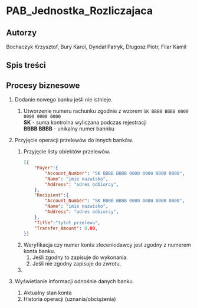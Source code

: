 # PAB_Jednostka_Rozliczajaca
 
## Autorzy
Bochaczyk Krzysztof, Bury Karol, Dyndał Patryk, Długosz Piotr, Filar Kamil

## Spis treści

## Procesy biznesowe

1. Dodanie nowego banku jeśli nie istnieje.
    1. Utworzenie numeru rachunku zgodnie z wzorem ```SK BBBB BBBB 0000 0000 0000 0000```  
    **SK** - suma kontrolna wyliczana podczas rejestracji   
    **BBBB BBBB** - unikalny numer bannku
    
1. Przyjęcie operacji przelewów do innych banków.  
    1. Przyjęcie listy obiektów przelewów.
        ```json
        [{
            "Payer":{
                "Account_Number": "SK BBBB BBBB 0000 0000 0000 0000",
                "Name": "imie nazwisko",
                "Address": "adres odbiorcy",
            },
            "Recipient":{
                "Account_Number": "SK BBBB BBBB 0000 0000 0000 0000",
                "Name": "imie nazwisko",
                "Address": "adres odbiorcy",
            },
            "Title":"tytuł przelewu",
            "Transfer_Amount": 0.00,
        }]
        ```
    1. Weryfikacja czy numer konta zleceniodawcy jest zgodny z numerem konta banku.
        1. Jeśli zgodny to zapisuje do wykonania.
        1. Jeśli nie zgodny zapisuje do zwrotu.
    1. 
1. Wyświetlanie informacji odnośnie danych banku.  
    1. Aktualny stan konta
    1. Historia operacji (uznania/obciążenia)